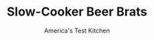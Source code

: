 ---
layout: ../../layouts/MarkdownPostLayout.astro
title: Slow-Cooker Beer Brats
author: America's Test Kitchen
pubDate: 2023-03-15
description: "We wanted all the flavor that this game-day classic had to offer, but without having to roll out the grill."
image_url: https://res.cloudinary.com/hksqkdlah/image/upload/ar_1:1,c_fill,dpr_2.0,f_auto,fl_lossy.progressive.strip_profile,g_faces:auto,q_auto:low,w_344/10180_sfs-slowcookerbratsinbeer-5
tags: ["Main Courses","American","Pork","Slow Cooker"]
calories: 5522
protein: 20
carbohydrates: 33
fats: 
fiber: 2
ingredients: ["1 pound, onions, sliced into 1/4-inch-thick rings","1/4 cup, soy sauce","2 tablespoons, packed brown sugar","2 1/2 pounds, bratwurst (10 sausages)","3 cups, beer","1/4 cup, Dijon mustard, plus extra for serving","1/2 teaspoon, caraway seeds","1 cup, sauerkraut","10 hoagie, rolls"]
serves: 10
time: "6 to 8 hours on low, or 4 hours on high"
instructions: ["Combine onions, soy sauce, and sugar in bowl and microwave until just softened, about 5 minutes, stirring halfway through cooking. Spread onions and their liquid in bottom of slow cooker. Arrange bratwursts in single layer on top of onions.","Whisk beer, mustard, and caraway seeds together in bowl and add to slow cooker. Cover and cook until bratwursts are tender, 6 to 8 hours on low or 4 hours on high.","Transfer bratwursts to platter and tent loosely with aluminum foil. Stir sauerkraut into onion mixture in slow cooker and let sit until warmed through, about 5 minutes. Strain onion-­sauerkraut mixture through colander, discarding liquid, and transfer to serving bowl. Serve bratwursts on rolls, topped with onion-sauerkraut mixture and mustard."]
nutrition: ["589 mg Potassium","311 mg Phosphorus","92 mg Calcium","2 mg Iron","50 mg Magnesium","1695 mg Sodium","4 mg Zinc","35 g Fat","7 mg Niacin (B3)","17 g Monounsaturated","3 g Polyunsaturated","5 mg Vitamin C","1 µg Vitamin D","83 mg Cholesterol","11 g Saturated","2 g Fiber","30 µg Folic acid","33 µg Folate (food)","5 g Sugars","6 µg Vitamin K","200 g Water","33 g Carbs","85 µg Folate equivalent (total)","20 g Protein","2 µg Vitamin A","552 kcal Energy","2 g Sugars, added","5522 calories"]
notes: "Light-bodied American lagers, such as Budweiser, work best for this recipe. Standard-size hot dog buns will be too small for the brats, so buy larger hoagie rolls."
---